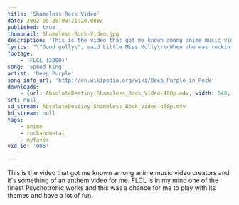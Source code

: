 ```yaml
---
title: 'Shameless Rock Video'
date: 2002-05-28T03:21:20.000Z
published: true
thumbnail: Shameless-Rock-Video.jpg
description: 'This is the video that got me known among anime music video creators and it''s something of an anthem video for me. FLCL is in my mind one of the finest Psychotronic works and this was a chance for me to play with its themes and have a lot of fun.'
lyrics: "\"Good golly\", said Little Miss Molly\r\nWhen she was rockin' in the House Of Blue Light\r\nTutti Frutti was, oh, so rooty\r\nRockin' to the east and west\r\n\r\nLucille was, oh, so real\r\nWhen she didn't do her daddy's will\r\nCome on, baby, drive me crazy, do it, do it\r\n\r\n'Cause I'm a Speed King, you've got to hear me sing\r\nYeah, I'm a Speed King, see me fly\r\n\r\n'Cause I'm a Speed King, you've got to hear me sing\r\nYeah, I'm a Speed King, see me fly\r\nI'm a Speed King, you've got to hear me sing\r\n\r\nYeah, I'm a Speed King, see me"
footage:
    - 'FLCL (2000)'
song: 'Speed King'
artist: 'Deep Purple'
song_info_url: 'http://en.wikipedia.org/wiki/Deep_Purple_in_Rock'
downloads:
    - {url: AbsoluteDestiny-Shameless_Rock_Video-480p.m4v, width: 640, height: 480, mimetype: video/mp4}
srt: null
sd_stream: AbsoluteDestiny-Shameless_Rock_Video-480p.m4v
hd_stream: null
tags:
    - anime
    - rockandmetal
    - myfaves
vid_id: '006'

---
```

This is the video that got me known among anime music video creators and it's something of an anthem video for me. FLCL is in my mind one of the finest Psychotronic works and this was a chance for me to play with its themes and have a lot of fun.